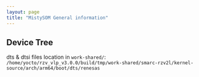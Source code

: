 ```yaml
---
layout: page
title: "MistySOM General information"
---
```


## Device Tree
dts & dtsi files location in `work-shared/`:
`/home/yocto/rzv_vlp_v3.0.0/build/tmp/work-shared/smarc-rzv2l/kernel-source/arch/arm64/boot/dts/renesas`
